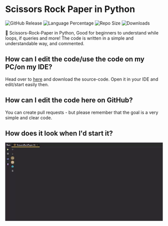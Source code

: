 # Scissors Rock Paper in Python
![GitHub Release](https://img.shields.io/github/v/release/ARealWant/ScissorsRockPaper)
![Language Percentage](https://img.shields.io/github/languages/top/ARealWant/ScissorsRockPaper)
![Repo Size](https://img.shields.io/github/repo-size/ARealWant/ScissorsRockPaper)
![Downloads](https://img.shields.io/github/downloads/ARealWant/ScissorsRockPaper/total)

👶 Scissors-Rock-Paper in Python, Good for beginners to understand while loops, if queries and more! The code is written in a simple and understandable way, and commented.

## How can I edit the code/use the code on my PC/on my IDE?
Head over to [here](https://github.com/ARealWant/ScissorsRockPaper/releases) and download the source-code.
Open it in your IDE and edit/start easily then.

## How can I edit the code here on GitHub?
You can create pull requests - but please remember that the goal is a very simple and clear code.

## How does it look when I'd start it?

![Image](https://github.com/ARealWant/ScissorsRockPaper/blob/main/ScissorsRockPaper.gif?raw=true)